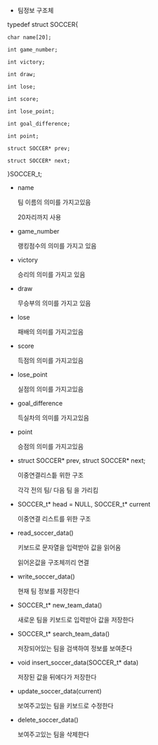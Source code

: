 - 팀정보 구조체 

typedef struct SOCCER{

    char name[20];
    
    int game_number;
    
    int victory;
    
    int draw;
    
    int lose;
    
    int score;
    
    int lose_point;
    
    int goal_difference;
    
    int point;

    struct SOCCER* prev; 
    
    struct SOCCER* next; 
    
}SOCCER_t;

- name

    팀 이름의 의미를 가지고있음

    20자리까지 사용

- game_number

    랭킹점수의 의미를 가지고 있음

- victory

    승리의 의미를 가지고 있음

- draw

    무승부의 의미를 가지고 있음

- lose

    패배의 의미를 가지고있음

- score

    득점의 의미를 가지고있음

- lose_point

    실점의 의미를 가지고있음

- goal_difference

    득실차의 의미를 가지고있음

- point

    승점의 의미를 가지고있음

- struct SOCCER* prev, struct SOCCER* next;

    이중연결리스틑 위한 구조

    각각 전의 팀/ 다음 팀 을 가리킴

- SOCCER_t* head = NULL, SOCCER_t* current

    이중연결 리스트를 위한 구조

- read_soccer_data()

    키보드로 문자열을 입력받아 값을 읽어옴

    읽어온값을 구조체끼리 연결

- write_soccer_data()

    현재 팀 정보를 저장한다

- SOCCER_t* new_team_data()

    새로운 팀을 키보드로 입력받아 값을 저장한다

- SOCCER_t* search_team_data()

    저장되어있는 팀을 검색하여 정보를 보여준다

- void insert_soccer_data(SOCCER_t* data)

    저장된 값을 뒤에다가 저장한다

- update_soccer_data(current)

    보여주고있는 팀을 키보드로 수정한다

- delete_soccer_data()

    보여주고있는 팀을 삭제한다



